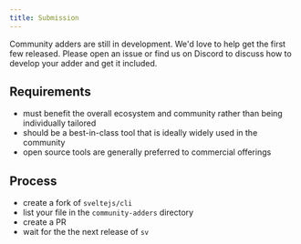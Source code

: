 ```yaml
---
title: Submission
---
```


Community adders are still in development. We'd love to help get the first few released. Please open an issue or find us on Discord to discuss how to develop your adder and get it included.

## Requirements

- must benefit the overall ecosystem and community rather than being individually tailored
- should be a best-in-class tool that is ideally widely used in the community
- open source tools are generally preferred to commercial offerings

## Process

- create a fork of `sveltejs/cli`
- list your file in the `community-adders` directory
- create a PR
- wait for the the next release of `sv`
